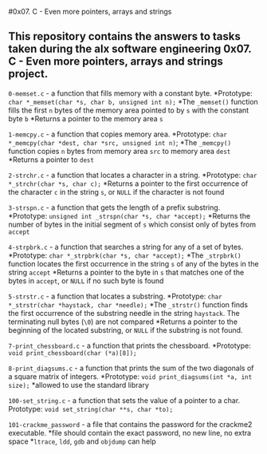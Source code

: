 #0x07. C - Even more pointers, arrays and strings
## This repository contains the answers to tasks taken during the alx software engineering 0x07. C - Even more pointers, arrays and strings project.

`0-memset.c` - a function that fills memory with a constant byte.
    *Prototype: `char *_memset(char *s, char b, unsigned int n);`
    *The `_memset()` function fills the first `n` bytes of the memory area pointed to by `s` with the constant byte `b`
    *Returns a pointer to the memory area `s`

`1-memcpy.c` - a function that copies memory area.
    *Prototype: `char *_memcpy(char *dest, char *src, unsigned int n)`;
    *The `_memcpy()` function copies `n` bytes from memory area `src` to memory area `dest`
    *Returns a pointer to `dest`

`2-strchr.c` - a function that locates a character in a string.
    *Prototype: `char *_strchr(char *s, char c);`
    *Returns a pointer to the first occurrence of the character `c` in the string `s`, or `NULL` if the character is not found

`3-strspn.c` - a function that gets the length of a prefix substring.
    *Prototype: `unsigned int _strspn(char *s, char *accept);`
    *Returns the number of bytes in the initial segment of `s` which consist only of bytes from `accept`

`4-strpbrk.c` - a function that searches a string for any of a set of bytes.
    *Prototype: `char *_strpbrk(char *s, char *accept);`
    *The `_strpbrk()` function locates the first occurrence in the string `s` of any of the bytes in the string `accept`
    *Returns a pointer to the byte in `s` that matches one of the bytes in `accept`, or `NULL` if no such byte is found

`5-strstr.c` - a function that locates a substring.
    *Prototype: `char *_strstr(char *haystack, char *needle);`
    *The `_strstr()` function finds the first occurrence of the substring needle in the string `haystack`. The terminating null bytes (`\0`) are not compared
    *Returns a pointer to the beginning of the located substring, or `NULL` if the substring is not found.

`7-print_chessboard.c` - a function that prints the chessboard.
    *Prototype: `void print_chessboard(char (*a)[8]);`

`8-print_diagsums.c` - a function that prints the sum of the two diagonals of a square matrix of integers.
    *Prototype: `void print_diagsums(int *a, int size);`
    *allowed to use the standard library

`100-set_string.c` - a function that sets the value of a pointer to a char.
    Prototype: `void set_string(char **s, char *to);`

`101-crackme_password` - a file that contains the password for the crackme2 executable.
    *file should contain the exact password, no new line, no extra space
    *`ltrace`, `ldd`, `gdb` and `objdump` can help

